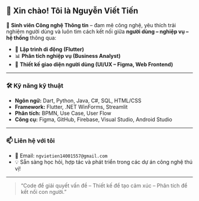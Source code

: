 ## 👋 Xin chào! Tôi là Nguyễn Viết Tiến

🎯 **Sinh viên Công nghệ Thông tin** – đam mê công nghệ, yêu thích trải nghiệm người dùng và luôn tìm cách kết nối giữa **người dùng – nghiệp vụ – hệ thống** thông qua:

- 📱 **Lập trình di động (Flutter)**
- 📊 **Phân tích nghiệp vụ (Business Analyst)**
- 🎨 **Thiết kế giao diện người dùng (UI/UX – Figma, Web Frontend)**

---

### 🛠️ Kỹ năng kỹ thuật

- **Ngôn ngữ:** Dart, Python, Java, C#, SQL, HTML/CSS
- **Framework:** Flutter, .NET WinForms, Streamlit
- **Phân tích:** BPMN, Use Case, User Flow
- **Công cụ:** Figma, GitHub, Firebase, Visual Studio, Android Studio

---

### 📫 Liên hệ với tôi

- 📧 Email: `ngvietien14001557@gmail.com`
- 💡 Sẵn sàng học hỏi, hợp tác và phát triển trong các dự án công nghệ thú vị!

---

> “Code để giải quyết vấn đề – Thiết kế để tạo cảm xúc – Phân tích để kết nối con người.”

